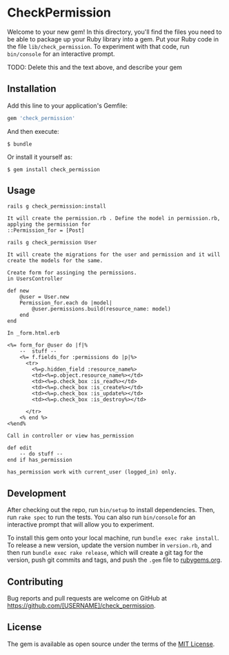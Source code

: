 # CheckPermission

Welcome to your new gem! In this directory, you'll find the files you need to be able to package up your Ruby library into a gem. Put your Ruby code in the file `lib/check_permission`. To experiment with that code, run `bin/console` for an interactive prompt.

TODO: Delete this and the text above, and describe your gem

## Installation

Add this line to your application's Gemfile:

```ruby
gem 'check_permission'
```

And then execute:

    $ bundle

Or install it yourself as:

    $ gem install check_permission

## Usage

	rails g check_permission:install

	It will create the permission.rb . Define the model in permission.rb, applying the permission for
	::Permission_for = [Post]
    
    rails g check_permission User

    It will create the migrations for the user and permission and it will create the models for the same.

    Create form for assinging the permissions.
    in UsersController

    def new
    	@user = User.new
    	Permission_for.each do |model|
    		@user.permissions.build(resource_name: model)
    	end
    end

    In _form.html.erb

    <%= form_for @user do |f|%
    	--	stuff --
	    <%= f.fields_for :permissions do |p|%>    
	      <tr>
	        <%=p.hidden_field :resource_name%>
	        <td><%=p.object.resource_name%></td>
	        <td><%=p.check_box :is_read%></td>
	        <td><%=p.check_box :is_create%></td>
	        <td><%=p.check_box :is_update%></td>
	        <td><%=p.check_box :is_destroy%></td>

	      </tr>
	  	<% end %>
	<%end%

	Call in controller or view has_permission

	def edit
		-- do stuff --
	end if has_permission

	has_permission work with current_user (logged_in) only.

## Development

After checking out the repo, run `bin/setup` to install dependencies. Then, run `rake spec` to run the tests. You can also run `bin/console` for an interactive prompt that will allow you to experiment.

To install this gem onto your local machine, run `bundle exec rake install`. To release a new version, update the version number in `version.rb`, and then run `bundle exec rake release`, which will create a git tag for the version, push git commits and tags, and push the `.gem` file to [rubygems.org](https://rubygems.org).

## Contributing

Bug reports and pull requests are welcome on GitHub at https://github.com/[USERNAME]/check_permission.


## License

The gem is available as open source under the terms of the [MIT License](http://opensource.org/licenses/MIT).

